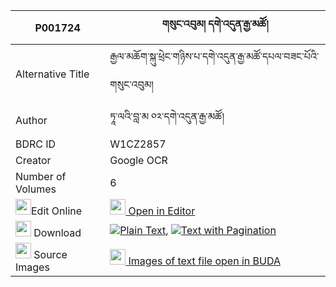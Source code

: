 |P001724|གསུང་འབུམ། དགེ་འདུན་རྒྱ་མཚོ། 
| --- | --- 
|Alternative Title |རྒྱལ་མཆོག་སྐུ་ཕྲེང་གཉིས་པ་དགེ་འདུན་རྒྱ་མཚོ་དཔལ་བཟང་པོའི་གསུང་འབུམ།
|Author| ཏཱ་ལའི་བླ་མ ༠༢་དགེ་འདུན་རྒྱ་མཚོ།
|BDRC ID | W1CZ2857
|Creator | Google OCR
|Number of Volumes| 6
|<img width="25" src="https://img.icons8.com/color/25/000000/edit-property.png">Edit Online| [<img width="25" src="https://avatars.githubusercontent.com/u/45091458?s=200&v=4"> Open in Editor](http://editor.openpecha.org/P001724)
|<img width="25" src="https://img.icons8.com/fluent/48/000000/download-2.png"/>  Download | [![](https://img.icons8.com/color/20/000000/txt.png)Plain Text](https://github.com/Openpecha/P001724/releases/download/v1/sungbum_gendun_gyatso_plain_P001724.zip), [![](https://img.icons8.com/color/20/000000/txt.png)Text with Pagination](https://github.com/Openpecha/P001724/releases/download/v1/sungbum_gendun_gyatso_pages_P001724.zip)
|<img width="25" src="https://img.icons8.com/plasticine/100/000000/pictures-folder.png"/>  Source Images | [<img width="25" src="https://library.bdrc.io/icons/BUDA-small.svg"> Images of text file open in BUDA](https://library.bdrc.io/show/bdr:W1CZ2857)